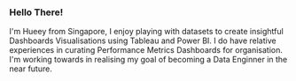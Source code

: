 ### Hello There!

I'm Hueey from Singapore, I enjoy playing with datasets to create insightful Dashboards Visualisations using Tableau and Power BI. I do have relative experiences in curating Performance Metrics Dashboards for organisation. I'm working towards in realising my goal of becoming a Data Enginner in the near future.
